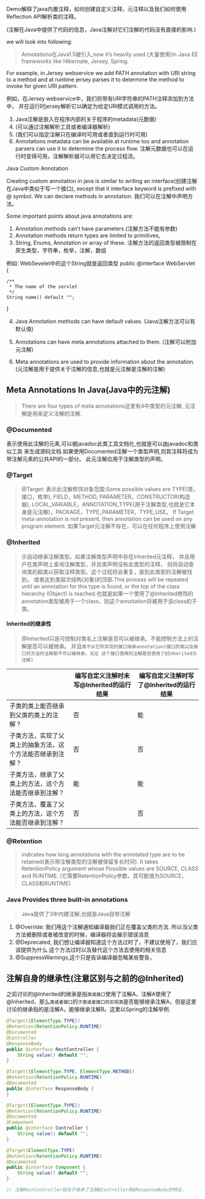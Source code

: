 Demo解释了java内置注释，如何创建自定义注释，元注释以及我们如何使用Reflection API解析类的注释。

(注解在Java中提供了代码的信息，Java注解对它们注解的代码没有直接的影响.)

we will look into following:

>Annotations在Java1.5被引入,now it’s heavily used (大量使用)in Java EE
frameworks like Hibernate, Jersey, Spring.

For example, in Jersey webservice we add PATH annotation 
with URI string to a method and at runtime jersey parses 
it to determine the method to invoke for given URI pattern.

例如，在Jersey webservice中，我们将带有URI字符串的PATH注释添加到方法中，
并在运行时jersey解析它以确定为给定URI模式调用的方法。

3. Java注解是嵌入在程序内部的关于程序的metadata(元数据)
4. (可以通过注解解析工具或者编译器解析)
5. (我们可以指定注解只在编译时可用或者直到运行时可用)
6. Annotations metadata can be available at runtime too and annotation 
parsers can use it to determine the process flow.
注解元数据也可以在运行时变得可用，注解解析器可以用它去决定过程流。

Java Custom Annotation

Creating custom annotation in java is similar to writing 
an interface(创建注解在Java中类似于写一个接口), except that 
it interface keyword is prefixed 
with @ symbol. We can declare methods in annotation.
我们可以在注解中声明方法。

Some important points about java annotations are:

1. Annotation methods can’t have parameters.(注解方法不能有参数)
2. Annotation methods return types are limited to primitives, 
3. String, Enums, Annotation or array of these.
注解方法的返回类型被限制在原生类型，字符串，枚举，注解，数组

例如: WebSevelet中的这个String就是返回类型
public @interface WebServlet {
    
    /**
     * The name of the servlet
     */
    String name() default "";
}

4. Java Annotation methods can have default values. (Java注解方法可以有默认值)

5. Annotations can have meta annotations attached to them. (注解可以附加元注解)

6. Meta annotations are used to provide information about the annotation.
(元注解是用于提供关于注解的信息,也就是元注解是注解的注解)

## Meta Annotations In Java(Java中的元注解)

>There are four types of meta annotations这里有4中类型的元注解,
元注解是用来定义注解的注解.

### @Documented

表示使用此注解的元素,可以被javadoc此类工具文档化,也就是可以由javadoc和类似工具
来生成源码文档.如果使用Documented注解一个类型声明,则其注释将成为带注解元素的公共API的一部分。
此元注解应用于注解类型的声明。

### @Target

>@Target: 表示此注解修饰对象范围:Some possible values are TYPE(类，接口，枚举), FIELD，METHOD, 
PARAMETER，CONSTRUCTOR(构造器), LOCAL_VARIABLE，ANNOTATION_TYPE(用于注解类型,也就是它本身是元注解)，PACKAGE，TYPE_PARAMETER，TYPE_USE。
If Target meta-annotation is not present, then annotation can be used on any program element.
如果Target元注解不存在，可以在任何程序上使用注解

### @Inherited

>示自动继承注解类型。如果注解类型声明中存在Inherited元注释，
并且用户在类声明上查询注解类型，并且类声明没有此类型的注释，
则将自动查询类的超类以获取注释类型。这个过程将会重复，直到此类型的注解被找到，
或者达到类层次结构(对象)的顶部.This process will be repeated until an annotation for this type is found, 
or the top of the class hierarchy (Object) is reached.也就是如果一个使用了@Inherited修饰的annotation类型被用于一个class，则这个annotation将被用于该class的子类。

#### Inherited的继承性

>@Inherited只是可控制对类名上注解是否可以被继承。不能控制方法上的注解是否可以被继承。
并且`类不从它所实现的接口继承annotation(接口的类以及接口的方法的注解都不可以被继承，无论
这个接口使用的注解是否使用了@Inherited元注解)`

<table>
    <thead>
        <tr>
            <th></th>
            <th>编写自定义注解时未写@Inherited的运行结果</th>
            <th>编写自定义注解时写了@Inherited的运行结果</th>
        </tr>
    </thead>
    <tbody>
        <tr>
            <td>子类的类上能否继承到父类的类上的注解？</td>
            <td>否</td>
            <td>能</td>
        </tr>
        <tr>
            <td>子类方法，实现了父类上的抽象方法，这个方法能否继承到注解？</td>
            <td>否</td>
            <td>否</td>
        </tr>
        <tr>
            <td>子类方法，继承了父类上的方法，这个方法能否继承到注解？</td>
            <td>能</td>
            <td>能</td>
        </tr>
        <tr>
            <td>子类方法，覆盖了父类上的方法，这个方法能否继承到注解？</td>
            <td>否</td>
            <td>否</td>
        </tr>    
    </tbody>
</table>

### @Retention 

>indicates how long annotations with the 
annotated type are to be retained(表示带注解类型的注解被保留多长时间). It takes RetentionPolicy 
argument whose Possible values are SOURCE, CLASS and RUNTIME.
(它需要RetentionPolicy参数，其可能值为SOURCE，CLASS和RUNTIME)

### Java Provides three built-in annotations

>Java提供了3中内建注解,也就是Java自带注解

1. @Override: 我们用这个注解通知编译器我们正在覆盖父类的方法.
所以当父类方法被删除或者被改变的时候，编译器将会展示错误消息
2. @Deprecated, 我们想让编译器知道这个方法过时了，不建议使用了，我们应该提供为什么
这个方法过时以及替代这个方法去使用的相关信息
3. @SuppressWarnings,这个只是告诉编译器忽略某些警告，

## 注解自身的继承性(注意区别与之前的@Inherited)

之前讨论的@Inherited的继承是指`类或接口`使用了注解A，注解A使用了@Inherited，那么`类或者接口`的`子类或者接口的实现类`是否能够继承注解A，但是这里讨论的继承指的是注解A，能够继承注解B。这里以Spring的注解举例.

```java
@Target({ElementType.TYPE})
@Retention(RetentionPolicy.RUNTIME)
@Documented
@Controller
@ResponseBody
public @interface RestController {
    String value() default "";
}

@Target({ElementType.TYPE, ElementType.METHOD})
@Retention(RetentionPolicy.RUNTIME)
@Documented
public @interface ResponseBody {
}

@Target({ElementType.TYPE})
@Retention(RetentionPolicy.RUNTIME)
@Documented
@Component
public @interface Controller {
    String value() default "";
}

@Target(ElementType.TYPE)
@Retention(RetentionPolicy.RUNTIME)
@Documented
public @interface Component {
    String value() default "";
}

// 注解RestController相当于继承了注解@Controller和@ResponseBody的特征.
```